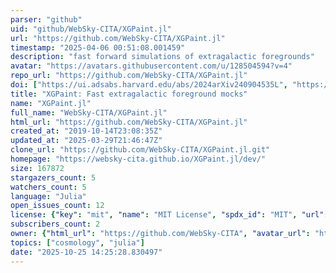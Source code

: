 ```yaml
---
parser: "github"
uid: "github/WebSky-CITA/XGPaint.jl"
url: "https://github.com/WebSky-CITA/XGPaint.jl"
timestamp: "2025-04-06 00:51:08.001459"
description: "fast forward simulations of extragalactic foregrounds"
avatar: "https://avatars.githubusercontent.com/u/128504594?v=4"
repo_url: "https://github.com/WebSky-CITA/XGPaint.jl"
doi: ["https://ui.adsabs.harvard.edu/abs/2024arXiv240904535L", "https://ui.adsabs.harvard.edu/abs/2025ascl.soft03033L/abstract"]
title: "XGPaint: Fast extragalactic foreground mocks"
name: "XGPaint.jl"
full_name: "WebSky-CITA/XGPaint.jl"
html_url: "https://github.com/WebSky-CITA/XGPaint.jl"
created_at: "2019-10-14T23:08:35Z"
updated_at: "2025-03-29T21:46:47Z"
clone_url: "https://github.com/WebSky-CITA/XGPaint.jl.git"
homepage: "https://websky-cita.github.io/XGPaint.jl/dev/"
size: 167872
stargazers_count: 5
watchers_count: 5
language: "Julia"
open_issues_count: 12
license: {"key": "mit", "name": "MIT License", "spdx_id": "MIT", "url": "https://api.github.com/licenses/mit", "node_id": "MDc6TGljZW5zZTEz"}
subscribers_count: 2
owner: {"html_url": "https://github.com/WebSky-CITA", "avatar_url": "https://avatars.githubusercontent.com/u/128504594?v=4", "login": "WebSky-CITA", "type": "Organization"}
topics: ["cosmology", "julia"]
date: "2025-10-25 14:25:28.830497"
---
```

